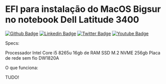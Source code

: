# EFI para instalação do MacOS Bigsur no notebook Dell Latitude 3400

[![Github Badge](https://img.shields.io/badge/-Github-000?style=flat-square&logo=Github&logoColor=white&link=https://github.com/davidfrei7as)](https://github.com/davidfrei7as)
[![Linkedin Badge](https://img.shields.io/badge/-LinkedIn-blue?style=flat-square&logo=Linkedin&logoColor=white&link=https://www.linkedin.com/in/davidfrei7as/)](https://www.linkedin.com/in/davidfrei7as/)
[![Twitter Badge](https://img.shields.io/badge/-Twitter-1ca0f1?style=flat-square&labelColor=1ca0f1&logo=twitter&logoColor=white&link=https://twitter.com/davidfrei7as)](https://twitter.com/davidfrei7as)
[![Youtube Badge](https://img.shields.io/badge/-YouTube-ff0000?style=flat-square&labelColor=ff0000&logo=youtube&logoColor=white&link=https://www.youtube.com/user/davidfrei7as)](https://www.youtube.com/user/davidfrei7as)

Specs:

Processador Intel Core i5 8265u
16gb de RAM
SSD M.2 NVME 256gb
Placa de rede sem fio DW1820A

O que funciona:

TUDO!
